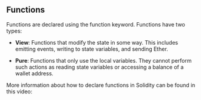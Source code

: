 ## Functions

Functions are declared using the function keyword. Functions have two types: 
- **View**: Functions that modify the state in some way. This includes emitting events, writing to state variables, and sending Ether. 

- **Pure**: Functions that only use the local variables. They cannot perform such actions as reading state variables or accessing a balance of a wallet address. 

More information about how to declare functions in Solidity can be found in this video: 

